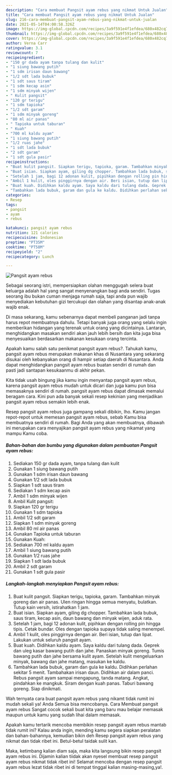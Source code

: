 ```yaml
---
description: "Cara membuat Pangsit ayam rebus yang nikmat Untuk Jualan"
title: "Cara membuat Pangsit ayam rebus yang nikmat Untuk Jualan"
slug: 216-cara-membuat-pangsit-ayam-rebus-yang-nikmat-untuk-jualan
date: 2021-05-14T04:00:58.326Z
image: https://img-global.cpcdn.com/recipes/3a9f591e4f1efdea/680x482cq70/pangsit-ayam-rebus-foto-resep-utama.jpg
thumbnail: https://img-global.cpcdn.com/recipes/3a9f591e4f1efdea/680x482cq70/pangsit-ayam-rebus-foto-resep-utama.jpg
cover: https://img-global.cpcdn.com/recipes/3a9f591e4f1efdea/680x482cq70/pangsit-ayam-rebus-foto-resep-utama.jpg
author: Verna Carr
ratingvalue: 3.1
reviewcount: 7
recipeingredient:
- "150 gr dada ayam tanpa tulang dan kulit"
- "1 siung bawang putih"
- "1 sdm irisan daun bawang"
- "1/2 sdt lada bubuk"
- "1 sdt saus tiram"
- "1 sdm kecap asin"
- "1 sdm minyak wijen"
- " Kulit pangsit"
- "120 gr terigu"
- "1 sdm tapioka"
- "1/2 sdt garam"
- "1 sdm minyak goreng"
- "80 ml air panas"
- " Tapioka untuk taburan"
- " Kuah"
- "700 ml kaldu ayam"
- "1 siung bawang putih"
- "1/2 ruas jahe"
- "1 sdt lada bubuk"
- "2 sdt garam"
- "1 sdt gula pasir"
recipeinstructions:
- "Buat kulit pangsit. Siapkan terigu, tapioka, garam. Tambahkan minyak goreng dan air panas. Ulen ringan hingga semua menyatu, bulatkan. Tutup kain versih, istirahatkan 1 jam."
- "Buat isian. Siapkan ayam, giling dg chopper. Tambahkan lada bubuk, saus tiram, kecap asin, daun bawang dan minyak wijen, aduk rata."
- "Setelah 1 jam, bagi 12 adonan kulit, pipihkan dengan rolling pin hingga tipis. Cetak bundar. Oles dengan tapioka supaya tidak saling menempel."
- "Ambil 1 kulit, oles pinggirnya dengan air. Beri isian, tutup dan lipat. Lakukan untuk seluruh pangsit ayam."
- "Buat kuah. Didihkan kaldu ayam. Saya kaldu dari tulang dada. Geprek dan uleg kasar bawang putih dan jahe. Panaskan minyak goreng. Tumis bawang putih dan jahe bersama kulit ayam. Setelah kulit mengeluarkan minyak, bawang dan jahe matang, masukan ke kaldu."
- "Tambahkan lada bubuk, garam dan gula ke kaldu. Didihkan perlahan sekitar 5 menit. Tambahakan irisan daun. Didihkan air dalam panci. Rebus pangsit ayam sampai mengapung, tanda matang. Angkat, pindahkan ke mangkuk. Siram dengan kuah panas. Taburi bawang goreng. Siap dinikmati."
categories:
- Resep
tags:
- pangsit
- ayam
- rebus

katakunci: pangsit ayam rebus 
nutrition: 121 calories
recipecuisine: Indonesian
preptime: "PT35M"
cooktime: "PT58M"
recipeyield: "2"
recipecategory: Lunch

---
```



![Pangsit ayam rebus](https://img-global.cpcdn.com/recipes/3a9f591e4f1efdea/680x482cq70/pangsit-ayam-rebus-foto-resep-utama.jpg)

Sebagai seorang istri, mempersiapkan olahan menggugah selera buat keluarga adalah hal yang sangat menyenangkan bagi anda sendiri. Tugas seorang ibu bukan cuman menjaga rumah saja, tapi anda pun wajib menyediakan kebutuhan gizi tercukupi dan olahan yang disantap anak-anak wajib enak.

Di masa  sekarang, kamu sebenarnya dapat membeli panganan jadi tanpa harus repot membuatnya dahulu. Tetapi banyak juga orang yang selalu ingin memberikan hidangan yang terenak untuk orang yang dicintainya. Lantaran, menghidangkan masakan sendiri akan jauh lebih bersih dan kita juga bisa menyesuaikan berdasarkan makanan kesukaan orang tercinta. 



Apakah kamu salah satu penikmat pangsit ayam rebus?. Tahukah kamu, pangsit ayam rebus merupakan makanan khas di Nusantara yang sekarang disukai oleh kebanyakan orang di hampir setiap daerah di Nusantara. Anda dapat menghidangkan pangsit ayam rebus buatan sendiri di rumah dan pasti jadi santapan kesukaanmu di akhir pekan.

Kita tidak usah bingung jika kamu ingin menyantap pangsit ayam rebus, karena pangsit ayam rebus mudah untuk dicari dan juga kamu pun bisa memasaknya sendiri di rumah. pangsit ayam rebus dapat dimasak memalui beragam cara. Kini pun ada banyak sekali resep kekinian yang menjadikan pangsit ayam rebus semakin lebih enak.

Resep pangsit ayam rebus juga gampang sekali dibikin, lho. Kamu jangan repot-repot untuk memesan pangsit ayam rebus, sebab Kamu bisa membuatnya sendiri di rumah. Bagi Anda yang akan membuatnya, dibawah ini merupakan cara menyajikan pangsit ayam rebus yang nikamat yang mampu Kamu coba.

<!--inarticleads1-->

##### Bahan-bahan dan bumbu yang digunakan dalam pembuatan Pangsit ayam rebus:

1. Sediakan 150 gr dada ayam, tanpa tulang dan kulit
1. Gunakan 1 siung bawang putih
1. Gunakan 1 sdm irisan daun bawang
1. Gunakan 1/2 sdt lada bubuk
1. Siapkan 1 sdt saus tiram
1. Sediakan 1 sdm kecap asin
1. Ambil 1 sdm minyak wijen
1. Ambil  Kulit pangsit:
1. Siapkan 120 gr terigu
1. Gunakan 1 sdm tapioka
1. Ambil 1/2 sdt garam
1. Siapkan 1 sdm minyak goreng
1. Ambil 80 ml air panas
1. Gunakan  Tapioka untuk taburan
1. Gunakan  Kuah:
1. Sediakan 700 ml kaldu ayam
1. Ambil 1 siung bawang putih
1. Gunakan 1/2 ruas jahe
1. Siapkan 1 sdt lada bubuk
1. Ambil 2 sdt garam
1. Gunakan 1 sdt gula pasir




<!--inarticleads2-->

##### Langkah-langkah menyiapkan Pangsit ayam rebus:

1. Buat kulit pangsit. Siapkan terigu, tapioka, garam. Tambahkan minyak goreng dan air panas. Ulen ringan hingga semua menyatu, bulatkan. Tutup kain versih, istirahatkan 1 jam.
1. Buat isian. Siapkan ayam, giling dg chopper. Tambahkan lada bubuk, saus tiram, kecap asin, daun bawang dan minyak wijen, aduk rata.
1. Setelah 1 jam, bagi 12 adonan kulit, pipihkan dengan rolling pin hingga tipis. Cetak bundar. Oles dengan tapioka supaya tidak saling menempel.
1. Ambil 1 kulit, oles pinggirnya dengan air. Beri isian, tutup dan lipat. Lakukan untuk seluruh pangsit ayam.
1. Buat kuah. Didihkan kaldu ayam. Saya kaldu dari tulang dada. Geprek dan uleg kasar bawang putih dan jahe. Panaskan minyak goreng. Tumis bawang putih dan jahe bersama kulit ayam. Setelah kulit mengeluarkan minyak, bawang dan jahe matang, masukan ke kaldu.
1. Tambahkan lada bubuk, garam dan gula ke kaldu. Didihkan perlahan sekitar 5 menit. Tambahakan irisan daun. Didihkan air dalam panci. Rebus pangsit ayam sampai mengapung, tanda matang. Angkat, pindahkan ke mangkuk. Siram dengan kuah panas. Taburi bawang goreng. Siap dinikmati.




Wah ternyata cara buat pangsit ayam rebus yang nikamt tidak rumit ini mudah sekali ya! Anda Semua bisa mencobanya. Cara Membuat pangsit ayam rebus Sangat cocok sekali buat kita yang baru mau belajar memasak maupun untuk kamu yang sudah lihai dalam memasak.

Apakah kamu tertarik mencoba membikin resep pangsit ayam rebus mantab tidak rumit ini? Kalau anda ingin, mending kamu segera siapkan peralatan dan bahan-bahannya, kemudian bikin deh Resep pangsit ayam rebus yang nikmat dan tidak ribet ini. Betul-betul taidak sulit kan. 

Maka, ketimbang kalian diam saja, maka kita langsung bikin resep pangsit ayam rebus ini. Dijamin kalian tiidak akan nyesel membuat resep pangsit ayam rebus nikmat tidak ribet ini! Selamat mencoba dengan resep pangsit ayam rebus lezat tidak ribet ini di tempat tinggal kalian masing-masing,ya!.

